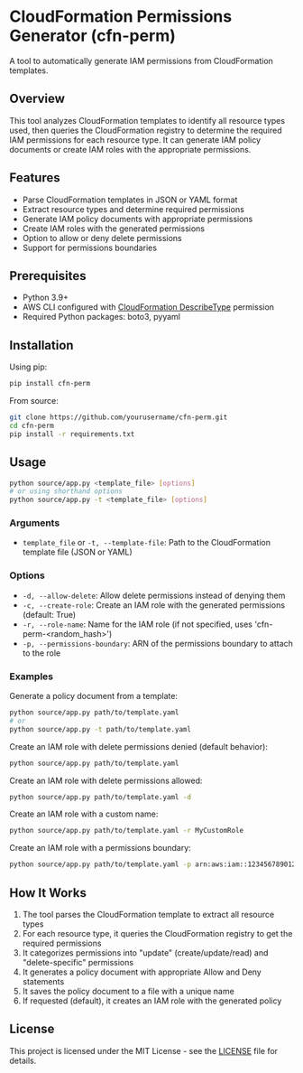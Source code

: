# CloudFormation Permissions Generator (cfn-perm)

A tool to automatically generate IAM permissions from CloudFormation templates.

## Overview

This tool analyzes CloudFormation templates to identify all resource types used, then queries the CloudFormation registry to determine the required IAM permissions for each resource type. It can generate IAM policy documents or create IAM roles with the appropriate permissions.

## Features

- Parse CloudFormation templates in JSON or YAML format
- Extract resource types and determine required permissions
- Generate IAM policy documents with appropriate permissions
- Create IAM roles with the generated permissions
- Option to allow or deny delete permissions
- Support for permissions boundaries

## Prerequisites

- Python 3.9+
- AWS CLI configured with [CloudFormation DescribeType](https://docs.aws.amazon.com/AWSCloudFormation/latest/APIReference/API_DescribeType.html) permission
- Required Python packages: boto3, pyyaml

## Installation

Using pip:
```bash
pip install cfn-perm
```

From source:
```bash
git clone https://github.com/yourusername/cfn-perm.git
cd cfn-perm
pip install -r requirements.txt
```

## Usage

```bash
python source/app.py <template_file> [options]
# or using shorthand options
python source/app.py -t <template_file> [options]
```

### Arguments

- `template_file` or `-t, --template-file`: Path to the CloudFormation template file (JSON or YAML)

### Options

- `-d, --allow-delete`: Allow delete permissions instead of denying them
- `-c, --create-role`: Create an IAM role with the generated permissions (default: True)
- `-r, --role-name`: Name for the IAM role (if not specified, uses 'cfn-perm-<random_hash>')
- `-p, --permissions-boundary`: ARN of the permissions boundary to attach to the role

### Examples

Generate a policy document from a template:
```bash
python source/app.py path/to/template.yaml
# or
python source/app.py -t path/to/template.yaml
```

Create an IAM role with delete permissions denied (default behavior):
```bash
python source/app.py path/to/template.yaml
```

Create an IAM role with delete permissions allowed:
```bash
python source/app.py path/to/template.yaml -d
```

Create an IAM role with a custom name:
```bash
python source/app.py path/to/template.yaml -r MyCustomRole
```

Create an IAM role with a permissions boundary:
```bash
python source/app.py path/to/template.yaml -p arn:aws:iam::123456789012:policy/boundary
```

## How It Works

1. The tool parses the CloudFormation template to extract all resource types
2. For each resource type, it queries the CloudFormation registry to get the required permissions
3. It categorizes permissions into "update" (create/update/read) and "delete-specific" permissions
4. It generates a policy document with appropriate Allow and Deny statements
5. It saves the policy document to a file with a unique name
6. If requested (default), it creates an IAM role with the generated policy

## License

This project is licensed under the MIT License - see the [LICENSE](LICENSE) file for details.